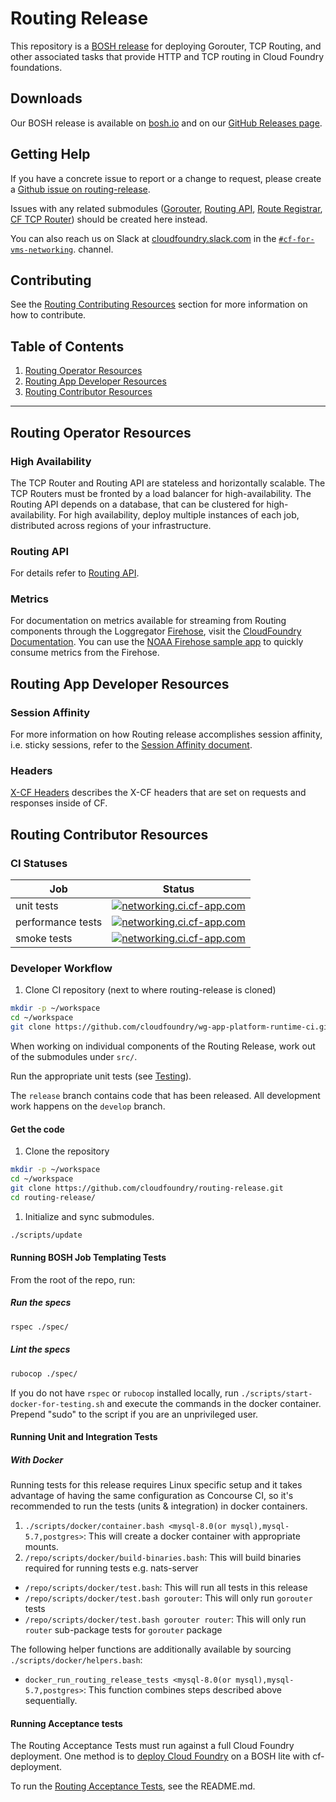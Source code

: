 # Routing Release

This repository is a [BOSH release](https://github.com/cloudfoundry/bosh) for
deploying Gorouter, TCP Routing, and other associated tasks that provide HTTP and TCP routing in Cloud Foundry foundations.

## Downloads

Our BOSH release is available on [bosh.io](http://bosh.io/releases/github.com/cloudfoundry/routing-release)
and on our [GitHub Releases page](https://github.com/cloudfoundry/routing-release/releases).

## Getting Help

If you have a concrete issue to report or a change to request, please create a
[Github issue on
routing-release](https://github.com/cloudfoundry/routing-release/issues/new/choose).

Issues with any related submodules
([Gorouter](https://github.com/cloudfoundry/gorouter), [Routing
API](https://github.com/cloudfoundry/routing-api), [Route
Registrar](https://github.com/cloudfoundry/route-registrar), [CF TCP
Router](https://github.com/cloudfoundry/cf-tcp-router)) should be created here
instead.

You can also reach us on Slack at
[cloudfoundry.slack.com](https://cloudfoundry.slack.com) in the
[`#cf-for-vms-networking`](https://cloudfoundry.slack.com/app_redirect?channel=C01ABMVNE9E).
channel.

## Contributing
See the [Routing Contributing Resources](#routing-contributor-resources) section for more information on how to contribute.

## Table of Contents
1. [Routing Operator Resources](#routing-operator-resources)
1. [Routing App Developer Resources](#routing-app-developer-resources)
1. [Routing Contributor Resources](#routing-contributor-resources)

---
## <a name="routing-operator-resources"></a> Routing Operator Resources
### <a name="high-availability"></a> High Availability

The TCP Router and Routing API are stateless and horizontally scalable. The TCP
Routers must be fronted by a load balancer for high-availability. The Routing
API depends on a database, that can be clustered for high-availability. For high
availability, deploy multiple instances of each job, distributed across regions
of your infrastructure.

### <a name="routing-api"></a> Routing API
For details refer to [Routing API](https://github.com/cloudfoundry/routing-api/blob/master/README.md).

### <a name="metrics"></a> Metrics
For documentation on metrics available for streaming from Routing components
through the Loggregator
[Firehose](https://docs.cloudfoundry.org/loggregator/architecture.html), visit
the [CloudFoundry
Documentation](http://docs.cloudfoundry.org/loggregator/all_metrics.html#routing).
You can use the [NOAA Firehose sample app](https://github.com/cloudfoundry/noaa)
to quickly consume metrics from the Firehose.
## <a name="routing-app-developer-resources"></a> Routing App Developer Resources

### <a name="session-affinity"></a> Session Affinity
For more information on how Routing release accomplishes session affinity, i.e.
sticky sessions, refer to the [Session Affinity document](docs/session-affinity.md).

### <a name="headers"></a> Headers
[X-CF Headers](/docs/x_cf_headers.md) describes the X-CF headers that are set on requests and responses inside of CF.

## <a name="routing-contributor-resources"></a> Routing Contributor Resources
### <a name="ci-statues"></a> CI Statuses
Job | Status
--- | ---
unit tests | [![networking.ci.cf-app.com](https://networking.ci.cf-app.com/api/v1/teams/ga/pipelines/routing/jobs/routing-release-unit/badge)](https://networking.ci.cf-app.com/teams/ga/pipelines/routing/jobs/routing-release-unit)
performance tests | [![networking.ci.cf-app.com](https://networking.ci.cf-app.com/api/v1/teams/ga/pipelines/routing/jobs/diana-tcp-perf-tests/badge)](https://networking.ci.cf-app.com/teams/ga/pipelines/routing/jobs/diana-tcp-perf-tests)
smoke tests | [![networking.ci.cf-app.com](https://networking.ci.cf-app.com/api/v1/teams/ga/pipelines/routing/jobs/cf-deployment-smoke-and-indicator-protocol-tests/badge)](https://networking.ci.cf-app.com/teams/ga/pipelines/routing/jobs/cf-deployment-smoke-and-indicator-protocol-tests)

### <a name="developer-workflow"></a> Developer Workflow

1. Clone CI repository (next to where routing-release is cloned)

  ```bash
  mkdir -p ~/workspace
  cd ~/workspace
  git clone https://github.com/cloudfoundry/wg-app-platform-runtime-ci.git
  ```

When working on individual components of the Routing Release, work out of the
submodules under `src/`.

Run the appropriate unit tests (see
[Testing](#running-unit-and-integration-tests)).

The `release` branch contains code that has been released. All development work
happens on the `develop` branch.

#### Get the code

1. Clone the repository

  ```bash
  mkdir -p ~/workspace
  cd ~/workspace
  git clone https://github.com/cloudfoundry/routing-release.git
  cd routing-release/
  ```

1. Initialize and sync submodules.

  ```bash
  ./scripts/update
  ```

#### <a name="running-bosh-job-templating-tests"></a> Running BOSH Job Templating Tests
From the root of the repo, run:

##### Run the specs
```bash
rspec ./spec/
```

##### Lint the specs
```bash
rubocop ./spec/
```

If you do not have `rspec` or `rubocop` installed locally, run
`./scripts/start-docker-for-testing.sh` and execute the commands in the docker
container. Prepend "sudo" to the script if you are an unprivileged user.

#### <a name="running-unit-and-integration-tests"></a> Running Unit and Integration Tests

##### With Docker

Running tests for this release requires Linux specific setup and it takes advantage of having the same configuration as Concourse CI, so it's recommended to run the tests (units & integration) in docker containers.

1. `./scripts/docker/container.bash <mysql-8.0(or mysql),mysql-5.7,postgres>`: This will create a docker container with appropriate mounts.
1. `/repo/scripts/docker/build-binaries.bash`: This will build binaries required for running tests e.g. nats-server

- `/repo/scripts/docker/test.bash`: This will run all tests in this release
- `/repo/scripts/docker/test.bash gorouter`: This will only run `gorouter` tests
- `/repo/scripts/docker/test.bash gorouter router`: This will only run `router` sub-package tests for `gorouter` package

The following helper functions are additionally available by sourcing `./scripts/docker/helpers.bash`:

- `docker_run_routing_release_tests <mysql-8.0(or mysql),mysql-5.7,postgres>`:  This function combines steps described above sequentially.



#### <a name="running-acceptance-tests"></a> Running Acceptance tests

The Routing Acceptance Tests must run against a full Cloud Foundry deployment. One
method is to [deploy Cloud
Foundry](https://github.com/cloudfoundry/cf-deployment/tree/master/iaas-support/bosh-lite)
on a BOSH lite with cf-deployment.

To run the [Routing Acceptance
Tests](https://github.com/cloudfoundry/routing-acceptance-tests), see the
README.md.
